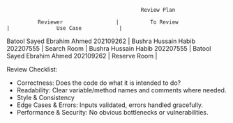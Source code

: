                                                Review Plan
                                                  
              Reviewer                 |          To Review                           |               Use Case            |
Batool Sayed Ebrahim Ahmed 202109262   |      Bushra Hussain Habib 202207555          |              Search Room          |
Bushra Hussain Habib 202207555         |      Batool Sayed Ebrahim Ahmed 202109262    |             Reserve Room          |


Review Checklist:
- Correctness: Does the code do what it is intended to do?
- Readability: Clear variable/method names and comments where needed.  
- Style & Consistency
- Edge Cases & Errors: Inputs validated, errors handled gracefully.  
- Performance & Security: No obvious bottlenecks or vulnerabilities.
